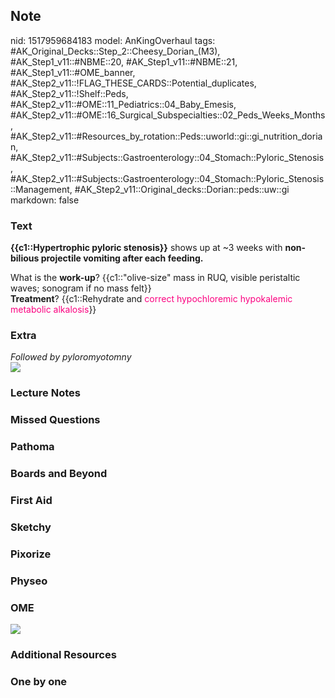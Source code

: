 ## Note
nid: 1517959684183
model: AnKingOverhaul
tags: #AK_Original_Decks::Step_2::Cheesy_Dorian_(M3), #AK_Step1_v11::#NBME::20, #AK_Step1_v11::#NBME::21, #AK_Step1_v11::#OME_banner, #AK_Step2_v11::!FLAG_THESE_CARDS::Potential_duplicates, #AK_Step2_v11::!Shelf::Peds, #AK_Step2_v11::#OME::11_Pediatrics::04_Baby_Emesis, #AK_Step2_v11::#OME::16_Surgical_Subspecialties::02_Peds_Weeks_Months, #AK_Step2_v11::#Resources_by_rotation::Peds::uworld::gi::gi_nutrition_dorian, #AK_Step2_v11::#Subjects::Gastroenterology::04_Stomach::Pyloric_Stenosis, #AK_Step2_v11::#Subjects::Gastroenterology::04_Stomach::Pyloric_Stenosis::Management, #AK_Step2_v11::Original_decks::Dorian::peds::uw::gi
markdown: false

### Text
<b>{{c1::Hypertrophic pyloric stenosis}}</b> shows up at ~3 weeks
with <b>non-bilious projectile vomiting after each feeding.</b>
<div>
  <div>
    What is the <b>work-up</b>? {{c1::"olive-size" mass in RUQ,
    visible peristaltic waves; sonogram if no mass felt}}
  </div>
</div>
<div>
  <b>Treatment</b>? {{c1::Rehydrate and <font color=
  "#FC0280">correct hypochloremic hypokalemic metabolic
  alkalosis</font>}}
</div>

### Extra
<div>
  <i>Followed by pyloromyotomny</i>
</div><img src="drugs%20ar%20e%20bad%20mkay.png">

### Lecture Notes


### Missed Questions


### Pathoma


### Boards and Beyond


### First Aid


### Sketchy


### Pixorize


### Physeo


### OME
<div class="ome-widget">
  <a href="https://onlinemeded.org?ref=anki"><img src=
  "_OME_AnkiFlashcards_General_4.png"></a>
</div>

### Additional Resources


### One by one

